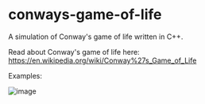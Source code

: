# conways-game-of-life
A simulation of Conway's game of life written in C++.

Read about Conway's game of life here: https://en.wikipedia.org/wiki/Conway%27s_Game_of_Life

Examples: 

![image](https://user-images.githubusercontent.com/87585163/133199002-96033ad2-f35f-4732-aff6-cd4ed56c5ed1.png)
